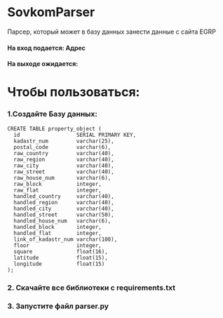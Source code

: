 # SovkomParser
Парсер, который может в базу данных занести данные с сайта EGRP
#### На вход подается: Адрес
#### На выходе ожидается: 


# Чтобы пользоваться:
### 1.Создайте Базу данных:
```
CREATE TABLE property_object (
  id                  SERIAL PRIMARY KEY,
  kadastr_num         varchar(25),
  postal_code         varchar(6),
  raw_country         varchar(40),
  raw_region          varchar(40),
  raw_city            varchar(40),
  raw_street          varchar(40),
  raw_house_num       varchar(6),
  raw_block           integer,
  raw_flat            integer,
  handled_country     varchar(40),
  handled_region      varchar(40),
  handled_city        varchar(40),
  handled_street      varchar(50),
  handled_house_num   varchar(6),
  handled_block       integer,
  handled_flat        integer,
  link_of_kadastr_num varchar(100),
  floor               integer,
  square              float(16),
  latitude            float(15),
  longitude           float(15)
);
```
### 2. Скачайте все библиотеки с requirements.txt
### 3. Запустите файл parser.py
